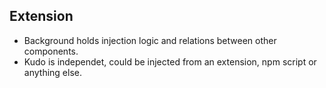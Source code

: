## Extension

* Background holds injection logic and relations between other components.
* Kudo is independet, could be injected from an extension, npm script or anything else.

